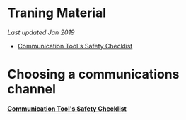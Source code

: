 # Traning Material

*Last updated Jan 2019*

* [Communication Tool's Safety Checklist](#)


# Choosing a communications channel
**[Communication Tool's Safety Checklist](#checklist.pdf)**
